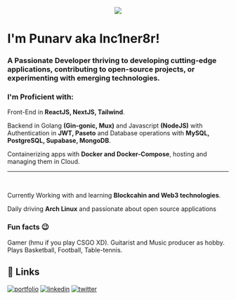 <p align="center">
 <img src="https://w.wallhaven.cc/full/e7/wallhaven-e7mz5l.jpg">
</p>

# I'm Punarv aka Inc1ner8r!
### A Passionate Developer thriving to developing cutting-edge applications, contributing to open-source projects, or experimenting with emerging technologies.

### I'm Proficient with: 
Front-End in **ReactJS, NextJS, Tailwind**.

Backend in Golang **(Gin-gonic, Mux)** and Javascript **(NodeJS)** with Authentication in **JWT, Paseto** and Database operations with **MySQL, PostgreSQL, Supabase, MongoDB**.

Containerizing apps with **Docker and Docker-Compose**, hosting and managing them in Cloud.


***
<br/>

Currently Working with and learning **Blockcahin and Web3 technologies**.

Daily driving **Arch Linux** and passionate about open source applications

### Fun facts 😉

Gamer (hmu if you play CSGO XD). Guitarist and Music producer as hobby. Plays Basketball, Football, Table-tennis.


## 🔗 Links
[![portfolio](https://img.shields.io/badge/my_portfolio-000?style=for-the-badge&logo=ko-fi&logoColor=white)](https://portfolio-6b809.web.app/)
[![linkedin](https://img.shields.io/badge/linkedin-0A66C2?style=for-the-badge&logo=linkedin&logoColor=white)](https://www.linkedin.com/in/punarvpawade/)
[![twitter](https://img.shields.io/badge/twitter-1DA1F2?style=for-the-badge&logo=twitter&logoColor=white)](https://twitter.com/Inc1ner8r)


